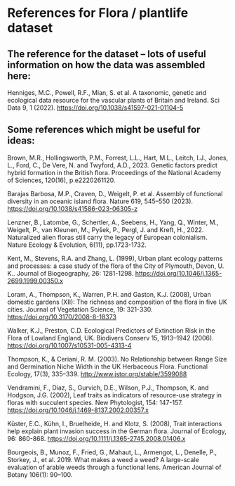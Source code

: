 # References for Flora / plantlife dataset

## The reference for the dataset – lots of useful information on how the data was assembled here:

Henniges, M.C., Powell, R.F., Mian, S. et al. A taxonomic, genetic and ecological data resource for the vascular plants of Britain and Ireland. Sci Data 9, 1 (2022). https://doi.org/10.1038/s41597-021-01104-5

## Some references which might be useful for ideas:

Brown, M.R., Hollingsworth, P.M., Forrest, L.L., Hart, M.L., Leitch, I.J., Jones, L., Ford, C., De Vere, N. and Twyford, A.D., 2023. Genetic factors predict hybrid formation in the British flora. Proceedings of the National Academy of Sciences, 120(16), p.e2220261120.

Barajas Barbosa, M.P., Craven, D., Weigelt, P. et al. Assembly of functional diversity in an oceanic island flora. Nature 619, 545–550 (2023). https://doi.org/10.1038/s41586-023-06305-z

Lenzner, B., Latombe, G., Schertler, A., Seebens, H., Yang, Q., Winter, M., Weigelt, P., van Kleunen, M., Pyšek, P., Pergl, J. and Kreft, H., 2022. Naturalized alien floras still carry the legacy of European colonialism. Nature Ecology & Evolution, 6(11), pp.1723-1732.

Kent, M., Stevens, R.A. and Zhang, L. (1999), Urban plant ecology patterns and processes: a case study of the flora of the City of Plymouth, Devon, U. K.. Journal of Biogeography, 26: 1281-1298. https://doi.org/10.1046/j.1365-2699.1999.00350.x

Loram, A., Thompson, K., Warren, P.H. and Gaston, K.J. (2008), Urban domestic gardens (XII): The richness and composition of the flora in five UK cities. Journal of Vegetation Science, 19: 321-330. https://doi.org/10.3170/2008-8-18373

Walker, K.J., Preston, C.D. Ecological Predictors of Extinction Risk in the Flora of Lowland England, UK. Biodivers Conserv 15, 1913–1942 (2006). https://doi.org/10.1007/s10531-005-4313-4

Thompson, K., & Ceriani, R. M. (2003). No Relationship between Range Size and Germination Niche Width in the UK Herbaceous Flora. Functional Ecology, 17(3), 335–339. http://www.jstor.org/stable/3599088

Vendramini, F., Díaz, S., Gurvich, D.E., Wilson, P.J., Thompson, K. and Hodgson, J.G. (2002), Leaf traits as indicators of resource-use strategy in floras with succulent species. New Phytologist, 154: 147-157. https://doi.org/10.1046/j.1469-8137.2002.00357.x

Küster, E.C., Kühn, I., Bruelheide, H. and Klotz, S. (2008), Trait interactions help explain plant invasion success in the German flora. Journal of Ecology, 96: 860-868. https://doi.org/10.1111/j.1365-2745.2008.01406.x

Bourgeois, B., Munoz, F., Fried, G., Mahaut, L., Armengot, L., Denelle, P., Storkey, J., et al. 2019. What makes a weed a weed? A large-scale evaluation of arable weeds through a functional lens. American Journal of Botany 106(1): 90–100.
